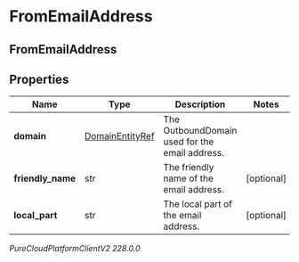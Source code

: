 # FromEmailAddress

## FromEmailAddress

## Properties

|Name | Type | Description | Notes|
|------------ | ------------- | ------------- | -------------|
| **domain** | [DomainEntityRef](DomainEntityRef) | The OutboundDomain used for the email address. | |
| **friendly_name** | str | The friendly name of the email address. | [optional] |
| **local_part** | str | The local part of the email address. | [optional] |



_PureCloudPlatformClientV2 228.0.0_
